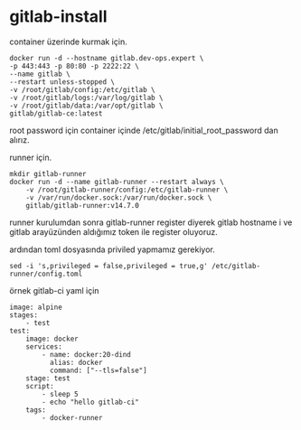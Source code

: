 # gitlab-install

container üzerinde kurmak için.

```mkdir gitlab
docker run -d --hostname gitlab.dev-ops.expert \
-p 443:443 -p 80:80 -p 2222:22 \
--name gitlab \
--restart unless-stopped \
-v /root/gitlab/config:/etc/gitlab \
-v /root/gitlab/logs:/var/log/gitlab \
-v /root/gitlab/data:/var/opt/gitlab \
gitlab/gitlab-ce:latest
```

root password için container içinde /etc/gitlab/initial_root_password dan alırız.

runner için.

```
mkdir gitlab-runner
docker run -d --name gitlab-runner --restart always \
    -v /root/gitlab-runner/config:/etc/gitlab-runner \
    -v /var/run/docker.sock:/var/run/docker.sock \
    gitlab/gitlab-runner:v14.7.0
``` 

runner kurulumdan sonra gitlab-runner register diyerek gitlab hostname i ve gitlab arayüzünden aldığımız token ile register oluyoruz.

ardından toml dosyasında priviled yapmamız gerekiyor.

```
sed -i 's,privileged = false,privileged = true,g' /etc/gitlab-runner/config.toml
```

örnek gitlab-ci yaml için


```
image: alpine
stages:
    - test
test:
    image: docker
    services: 
        - name: docker:20-dind
          alias: docker
          command: ["--tls=false"]
    stage: test
    script:
        - sleep 5
        - echo "hello gitlab-ci"
    tags: 
        - docker-runner
